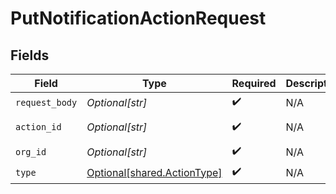 # PutNotificationActionRequest


## Fields

| Field                                                                | Type                                                                 | Required                                                             | Description                                                          | Example                                                              |
| -------------------------------------------------------------------- | -------------------------------------------------------------------- | -------------------------------------------------------------------- | -------------------------------------------------------------------- | -------------------------------------------------------------------- |
| `request_body`                                                       | *Optional[str]*                                                      | :heavy_check_mark:                                                   | N/A                                                                  |                                                                      |
| `action_id`                                                          | *Optional[str]*                                                      | :heavy_check_mark:                                                   | N/A                                                                  | user-action                                                          |
| `org_id`                                                             | *Optional[str]*                                                      | :heavy_check_mark:                                                   | N/A                                                                  | org-123                                                              |
| `type`                                                               | [Optional[shared.ActionType]](undefined/models/shared/actiontype.md) | :heavy_check_mark:                                                   | N/A                                                                  |                                                                      |